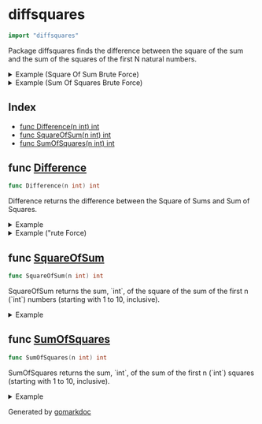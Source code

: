 <!-- Code generated by gomarkdoc. DO NOT EDIT -->

# diffsquares

```go
import "diffsquares"
```

Package diffsquares finds the difference between the square of the sum and the sum of the squares of the first N natural numbers.

<details><summary>Example (Square Of Sum Brute Force)</summary>
<p>

```go
{
	fmt.Println(squareOfSumBruteForce(10))

}
```

#### Output

```
3025
```

</p>
</details>

<details><summary>Example (Sum Of Squares Brute Force)</summary>
<p>

```go
{
	fmt.Println(sumOfSquaresBruteForce(10))

}
```

#### Output

```
385
```

</p>
</details>

## Index

- [func Difference(n int) int](<#func-difference>)
- [func SquareOfSum(n int) int](<#func-squareofsum>)
- [func SumOfSquares(n int) int](<#func-sumofsquares>)


## func [Difference](<https://github.com/vpayno/exercism-workspace/blob/main/go/difference-of-squares/difference_of_squares.go#L64>)

```go
func Difference(n int) int
```

Difference returns the difference between the Square of Sums and Sum of Squares.

<details><summary>Example</summary>
<p>

```go
{
	fmt.Println(Difference(10))
	fmt.Println(Difference(12345))
	fmt.Println(Difference(54321))

}
```

#### Output

```
2640
5806679228129780
2176789148168973847
```

</p>
</details>

<details><summary>Example ("rute Force)</summary>
<p>

```go
{
	defaultMethod = "default"
	fmt.Println(Difference(10))

}
```

#### Output

```
2640
```

</p>
</details>

## func [SquareOfSum](<https://github.com/vpayno/exercism-workspace/blob/main/go/difference-of-squares/difference_of_squares.go#L10>)

```go
func SquareOfSum(n int) int
```

SquareOfSum returns the sum, \`int\`, of the square of the sum of the first n \(\`int\`\) numbers \(starting with 1 to 10, inclusive\).

<details><summary>Example</summary>
<p>

```go
{
	fmt.Println(SquareOfSum(10))
	fmt.Println(SquareOfSum(12345))
	fmt.Println(SquareOfSum(54321))

}
```

#### Output

```
3025
5807306426319225
2176842579255607808
```

</p>
</details>

## func [SumOfSquares](<https://github.com/vpayno/exercism-workspace/blob/main/go/difference-of-squares/difference_of_squares.go#L37>)

```go
func SumOfSquares(n int) int
```

SumOfSquares returns the sum, \`int\`, of the sum of the first n \(\`int\`\) squares \(starting with 1 to 10, inclusive\).

<details><summary>Example</summary>
<p>

```go
{
	fmt.Println(SumOfSquares(10))
	fmt.Println(SumOfSquares(12345))
	fmt.Println(SumOfSquares(54321))

}
```

#### Output

```
385
627198189445
53431086633961
```

</p>
</details>



Generated by [gomarkdoc](<https://github.com/princjef/gomarkdoc>)
